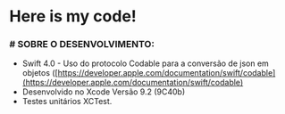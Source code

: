 # Here is my code!

### # SOBRE O DESENVOLVIMENTO:

* Swift 4.0 - Uso do protocolo Codable para a conversão de json em objetos ([https://developer.apple.com/documentation/swift/codable](https://developer.apple.com/documentation/swift/codable)
* Desenvolvido no Xcode Versão 9.2 (9C40b)
* Testes unitários XCTest.

